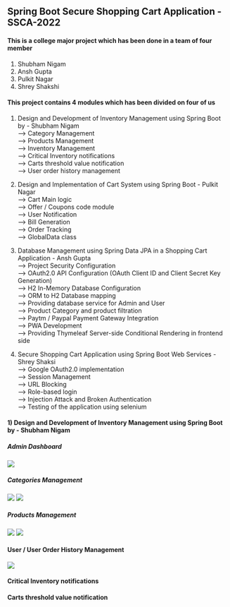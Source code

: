 ## Spring Boot Secure Shopping Cart Application - SSCA-2022
#### This is a college major project which has been done in a team of four member
 1) Shubham Nigam 
 2) Ansh Gupta
 3) Pulkit Nagar
 4) Shrey Shakshi

#### This project contains 4 modules which has been divided on four of us
1) Design and Development of Inventory Management using Spring Boot by - Shubham Nigam <br>
    --> Category Management <br>
    --> Products Management <br>
    --> Inventory Management <br>
    --> Critical Inventory notifications <br>
    --> Carts threshold value notification <br>
    --> User order history management <br>
 
2) Design and Implementation of Cart System using Spring Boot - Pulkit Nagar <br>
    --> Cart Main logic <br>
    --> Offer / Coupons code module <br>
    --> User Notification <br>
    --> Bill Generation <br>
    --> Order Tracking <br>
    --> GlobalData class <br>

3) Database Management using Spring Data JPA in a Shopping Cart Application - Ansh Gupta<br>
    --> Project Security Configuration <br>
    --> OAuth2.0 API Configuration (OAuth Client ID and Client Secret Key Generation) <br>
    --> H2 In-Memory Database Configuration <br>
    --> ORM to H2 Database mapping <br>
    --> Providing database service for Admin and User <br>
    --> Product Category and product filtration <br>
    --> Paytm / Paypal Payment Gateway Integration <br>
    --> PWA Development <br>
    --> Providing Thymeleaf Server-side Conditional Rendering in frontend side <br>

4) Secure Shopping Cart Application using Spring Boot Web Services - Shrey Shaksi <br>
    --> Google OAuth2.0 implementation <br>
    --> Session Management <br>
    --> URL Blocking <br>
    --> Role-based login <br>
    --> Injection Attack and Broken Authentication <br>
    --> Testing of the application using selenium <br>


#### 1) Design and Development of Inventory Management using Spring Boot by - Shubham Nigam <br>
##### Admin Dashboard<br>
<img src="https://user-images.githubusercontent.com/48306820/170815238-8a0b8e35-6dfb-4f39-95ba-50468454b611.png">

##### Categories Management<br>
<img src="https://user-images.githubusercontent.com/48306820/170815259-545d90fa-3b18-4a68-ab92-ee0f091ec49c.png">
<img src="https://user-images.githubusercontent.com/48306820/170815267-d1457c8f-e8ce-4fc8-a1ca-b923f264d4bc.png">

##### Products Management<br>
<img src="https://user-images.githubusercontent.com/48306820/170815585-e94885a6-85b8-478d-a396-64659088d496.png">
<img src="https://user-images.githubusercontent.com/48306820/170815604-4231bd07-48ff-4147-a8bf-851941359496.png">

#### User / User Order History Management <br>
<img src="https://user-images.githubusercontent.com/48306820/170815716-33a834e8-03d8-4ff9-8fec-2916ed31f61a.png">
 
#### Critical Inventory notifications <br>
#### Carts threshold value notification <br>
